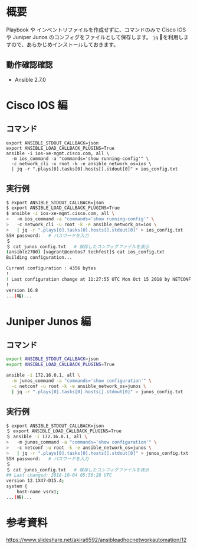 # 概要
Playbook や インベントリファイルを作成せずに、コマンドのみで Cisco IOS や Juniper Junos のコンフィグをファイルとして保存します。
`jq` を利用しますので、あらかじめインストールしておきます。

## 動作確認確認
- Ansible 2.7.0

# Cisco IOS 編 

## コマンド
```
export ANSIBLE_STDOUT_CALLBACK=json
export ANSIBLE_LOAD_CALLBACK_PLUGINS=True
ansible -i ios-xe-mgmt.cisco.com, all \
  -m ios_command -a "commands='show running-config'" \
  -c network_cli -u root -k -e ansible_network_os=ios \
  | jq -r ".plays[0].tasks[0].hosts[].stdout[0]" > ios_config.txt
```

## 実行例
```bash
$ export ANSIBLE_STDOUT_CALLBACK=json
$ export ANSIBLE_LOAD_CALLBACK_PLUGINS=True
$ ansible -i ios-xe-mgmt.cisco.com, all \
>   -m ios_command -a "commands='show running-config'" \
>   -c network_cli -u root -k -e ansible_network_os=ios \
>   | jq -r ".plays[0].tasks[0].hosts[].stdout[0]" > ios_config.txt
SSH password:   # パスワードを入力
＄
＄ cat junos_config.txt   # 保存したコンフィグファイルを表示
(ansible2700) [vagrant@centos7 techfest]$ cat ios_config.txt
Building configuration...

Current configuration : 4356 bytes
!
! Last configuration change at 11:27:55 UTC Mon Oct 15 2018 by NETCONF
!
version 16.8
...(略)...
```


# Juniper Junos 編
## コマンド
```bash
export ANSIBLE_STDOUT_CALLBACK=json
export ANSIBLE_LOAD_CALLBACK_PLUGINS=True

ansible -i 172.16.0.1, all \
  -m junos_command -a "commands='show configuration'" \
  -c netconf -u root -k -e ansible_network_os=junos \
  | jq -r ".plays[0].tasks[0].hosts[].stdout[0]" > junos_config.txt
```

## 実行例
```bash
$ export ANSIBLE_STDOUT_CALLBACK=json
＄ export ANSIBLE_LOAD_CALLBACK_PLUGINS=True
＄ ansible -i 172.16.0.1, all \
>   -m junos_command -a "commands='show configuration'" \
>   -c netconf -u root -k -e ansible_network_os=junos \
>   | jq -r ".plays[0].tasks[0].hosts[].stdout[0]" > junos_config.txt
SSH password:   # パスワードを入力
＄
＄ cat junos_config.txt   # 保存したコンフィグファイルを表示
## Last changed: 2018-10-04 05:56:28 UTC
version 12.1X47-D15.4;
system {
    host-name vsrx1;
...(略)...
```

# 参考資料
https://www.slideshare.net/akira6592/ansibleadhocnetworkautomation/12